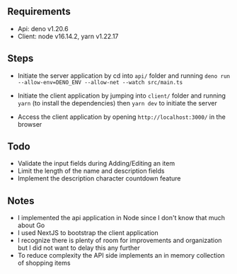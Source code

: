 
## Requirements
- Api: deno v1.20.6
- Client: node v16.14.2, yarn v1.22.17

## Steps
- Initiate the server application by cd into `api/` folder and running
`deno run --allow-env=DENO_ENV --allow-net --watch src/main.ts`

- Initiate the client application by jumping into `client/` folder and running
`yarn` (to install the dependencies) then `yarn dev` to initiate the server

- Access the client application by opening `http://localhost:3000/` in the browser

## Todo
- Validate the input fields during Adding/Editing an item
- Limit the length of the name and description fields
- Implement the description character countdown feature 
 
 
## Notes
- I implemented the api application in Node since I don't know that much about Go
- I used NextJS to bootstrap the client application
- I recognize there is plenty of room for improvements and organization but I did not want to delay this any further
- To reduce complexity the API side implements an in memory collection of shopping items
   